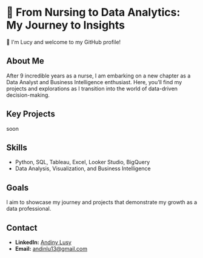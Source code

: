 # 🌟 From Nursing to Data Analytics: My Journey to Insights  

👋 I'm Lucy and welcome to my GitHub profile!

## About Me  
After 9 incredible years as a nurse, I am embarking on a new chapter as a Data Analyst and Business Intelligence enthusiast. Here, you’ll find my projects and explorations as I transition into the world of data-driven decision-making. 

## Key Projects  
soon

## Skills  
- Python, SQL, Tableau, Excel, Looker Studio, BigQuery
- Data Analysis, Visualization, and Business Intelligence  

## Goals  
I aim to showcase my journey and projects that demonstrate my growth as a data professional.  

## Contact  
- **LinkedIn:** [Andiny Lusy](www.linkedin.com/in/andinylusy)  
- **Email:** andinlu13@gmail.com  
